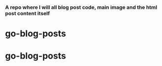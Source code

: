 ### A repo where I will all blog post code, main image and the html post content itself
# go-blog-posts
# go-blog-posts
